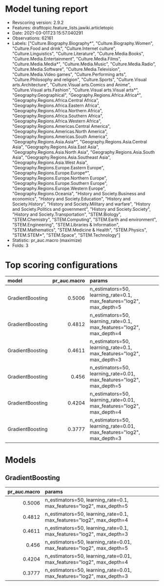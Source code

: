 # Model tuning report
- Revscoring version: 2.9.2
- Features: drafttopic.feature_lists.jawiki.articletopic
- Date: 2021-03-01T23:15:57.040291
- Observations: 62161
- Labels: ["Culture.Biography.Biography*", "Culture.Biography.Women", "Culture.Food and drink", "Culture.Internet culture", "Culture.Linguistics", "Culture.Literature", "Culture.Media.Books", "Culture.Media.Entertainment", "Culture.Media.Films", "Culture.Media.Media*", "Culture.Media.Music", "Culture.Media.Radio", "Culture.Media.Software", "Culture.Media.Television", "Culture.Media.Video games", "Culture.Performing arts", "Culture.Philosophy and religion", "Culture.Sports", "Culture.Visual arts.Architecture", "Culture.Visual arts.Comics and Anime", "Culture.Visual arts.Fashion", "Culture.Visual arts.Visual arts*", "Geography.Geographical", "Geography.Regions.Africa.Africa*", "Geography.Regions.Africa.Central Africa", "Geography.Regions.Africa.Eastern Africa", "Geography.Regions.Africa.Northern Africa", "Geography.Regions.Africa.Southern Africa", "Geography.Regions.Africa.Western Africa", "Geography.Regions.Americas.Central America", "Geography.Regions.Americas.North America", "Geography.Regions.Americas.South America", "Geography.Regions.Asia.Asia*", "Geography.Regions.Asia.Central Asia", "Geography.Regions.Asia.East Asia", "Geography.Regions.Asia.North Asia", "Geography.Regions.Asia.South Asia", "Geography.Regions.Asia.Southeast Asia", "Geography.Regions.Asia.West Asia", "Geography.Regions.Europe.Eastern Europe", "Geography.Regions.Europe.Europe*", "Geography.Regions.Europe.Northern Europe", "Geography.Regions.Europe.Southern Europe", "Geography.Regions.Europe.Western Europe", "Geography.Regions.Oceania", "History and Society.Business and economics", "History and Society.Education", "History and Society.History", "History and Society.Military and warfare", "History and Society.Politics and government", "History and Society.Society", "History and Society.Transportation", "STEM.Biology", "STEM.Chemistry", "STEM.Computing", "STEM.Earth and environment", "STEM.Engineering", "STEM.Libraries & Information", "STEM.Mathematics", "STEM.Medicine & Health", "STEM.Physics", "STEM.STEM*", "STEM.Space", "STEM.Technology"]
- Statistic: pr_auc.macro (maximize)
- Folds: 3

# Top scoring configurations
| model            |   pr_auc.macro | params                                                                |
|:-----------------|---------------:|:----------------------------------------------------------------------|
| GradientBoosting |         0.5006 | n_estimators=50, learning_rate=0.1, max_features="log2", max_depth=5  |
| GradientBoosting |         0.4812 | n_estimators=50, learning_rate=0.1, max_features="log2", max_depth=4  |
| GradientBoosting |         0.4611 | n_estimators=50, learning_rate=0.1, max_features="log2", max_depth=3  |
| GradientBoosting |         0.456  | n_estimators=50, learning_rate=0.01, max_features="log2", max_depth=5 |
| GradientBoosting |         0.4204 | n_estimators=50, learning_rate=0.01, max_features="log2", max_depth=4 |
| GradientBoosting |         0.3777 | n_estimators=50, learning_rate=0.01, max_features="log2", max_depth=3 |

# Models
## GradientBoosting
|   pr_auc.macro | params                                                                |
|---------------:|:----------------------------------------------------------------------|
|         0.5006 | n_estimators=50, learning_rate=0.1, max_features="log2", max_depth=5  |
|         0.4812 | n_estimators=50, learning_rate=0.1, max_features="log2", max_depth=4  |
|         0.4611 | n_estimators=50, learning_rate=0.1, max_features="log2", max_depth=3  |
|         0.456  | n_estimators=50, learning_rate=0.01, max_features="log2", max_depth=5 |
|         0.4204 | n_estimators=50, learning_rate=0.01, max_features="log2", max_depth=4 |
|         0.3777 | n_estimators=50, learning_rate=0.01, max_features="log2", max_depth=3 |

